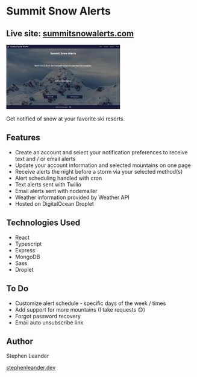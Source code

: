 # Summit Snow Alerts

## Live site: [summitsnowalerts.com](https://summitsnowalerts.com) 


<p align="left" width="100%">
    <img width="60%" src="/client/public/images/summitsnowalerts-desktop.png" alt="desktop preview">
</p>

Get notified of snow at your favorite ski resorts.

## Features

- Create an account and select your notification preferences to receive text and / or email alerts
- Update your account information and selected mountains on one page
- Receive alerts the night before a storm via your selected method(s)
- Alert scheduling handled with cron
- Text alerts sent with Twilio
- Email alerts sent with nodemailer
- Weather information provided by Weather API
- Hosted on DigitalOcean Droplet

## Technologies Used

- React
- Typescript
- Express
- MongoDB
- Sass
- Droplet

## To Do

- Customize alert schedule - specific days of the week / times
- Add support for more mountains (I take requests 😊)
- Forgot password recovery
- Email auto unsubscribe link

## Author

Stephen Leander

[stephenleander.dev](https://stephenleander.dev)
